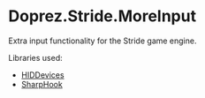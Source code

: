 # Doprez.Stride.MoreInput
Extra input functionality for the Stride game engine.

Libraries used:
- [HIDDevices](https://github.com/DevDecoder/HIDDevices)
- [SharpHook](https://github.com/TolikPylypchuk/SharpHook)
